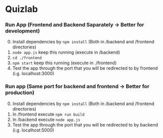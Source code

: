 # Quizlab

### Run App (Frontend and Backend Saparately -> Better for development)

0. Install dependencies by `npm install` (Both in /backend and /frontend directories)
1. `node app.js` keep this running (execute in /backend)
2. `cd ./frontend`
3. `npm start` keep this running (execute in ./frontend)
4. Test the app through the port that you will be redirected to by frontend (i.g. localhost:3000)


### Run app (Same port for backend and frontend -> Better for production)

0. Install dependencies by `npm install` (Both in /backend and /frontend directories)
1. In /frontend execute `npm run build`
2. In /backend execute `node app.js`
3.  Test the app through the port that you will be redirected to by backend (i.g. localhost:5000)
